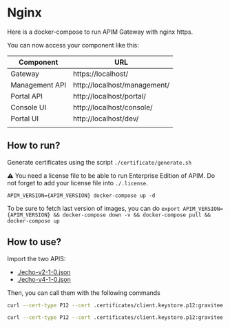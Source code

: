 # Nginx

Here is a docker-compose to run APIM Gateway with nginx https.

You can now access your component like this:

| Component      	| URL                      	    |
|----------------	|-------------------------------|
| Gateway        	| https://localhost/ 	          |
| Management API 	| http://localhost/management/ |
| Portal API 	    | http://localhost/portal/     |
| Console UI 	    | http://localhost/console/    |
| Portal UI 	    | http://localhost/dev/        |
|                	| 	                             |

## How to run?

Generate certificates using the script `./certificate/generate.sh`

⚠️ You need a license file to be able to run Enterprise Edition of APIM. Do not forget to add your license file into `./.license`.

`APIM_VERSION={APIM_VERSION} docker-compose up -d ` 

To be sure to fetch last version of images, you can do
`export APIM_VERSION={APIM_VERSION} && docker-compose down -v && docker-compose pull && docker-compose up`

## How to use?

Import the two APIS:
- [./echo-v2-1-0.json](echo-v2-1-0.json)
- [./echo-v4-1-0.json](echo-v4-1-0.json)

Then, you can call them with the following commands

```bash
curl --cert-type P12 --cert .certificates/client.keystore.p12:gravitee --cacert .certificates/ca.pem https://localhost/echo-v2
```
```bash
curl --cert-type P12 --cert .certificates/client.keystore.p12:gravitee --cacert .certificates/ca.pem https://localhost/echo-v4
```
